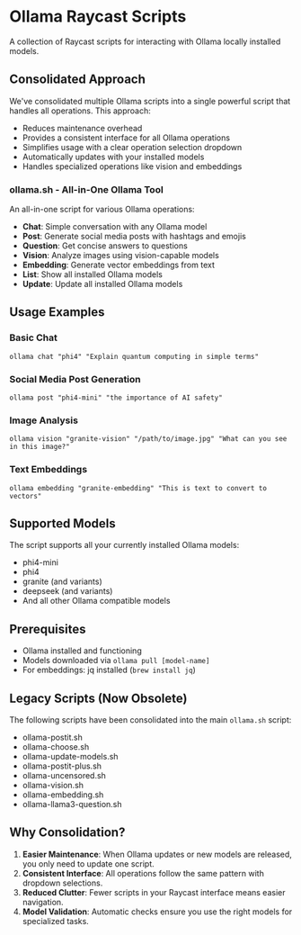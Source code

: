# Ollama Raycast Scripts

A collection of Raycast scripts for interacting with Ollama locally installed models.

## Consolidated Approach

We've consolidated multiple Ollama scripts into a single powerful script that handles all operations. This approach:

- Reduces maintenance overhead
- Provides a consistent interface for all Ollama operations
- Simplifies usage with a clear operation selection dropdown
- Automatically updates with your installed models
- Handles specialized operations like vision and embeddings

### ollama.sh - All-in-One Ollama Tool

An all-in-one script for various Ollama operations:

- **Chat**: Simple conversation with any Ollama model
- **Post**: Generate social media posts with hashtags and emojis
- **Question**: Get concise answers to questions
- **Vision**: Analyze images using vision-capable models
- **Embedding**: Generate vector embeddings from text
- **List**: Show all installed Ollama models
- **Update**: Update all installed Ollama models

## Usage Examples

### Basic Chat
```
ollama chat "phi4" "Explain quantum computing in simple terms"
```

### Social Media Post Generation 
```
ollama post "phi4-mini" "the importance of AI safety"
```

### Image Analysis
```
ollama vision "granite-vision" "/path/to/image.jpg" "What can you see in this image?"
```

### Text Embeddings
```
ollama embedding "granite-embedding" "This is text to convert to vectors"
```

## Supported Models

The script supports all your currently installed Ollama models:

- phi4-mini
- phi4
- granite (and variants)
- deepseek (and variants)
- And all other Ollama compatible models

## Prerequisites

- Ollama installed and functioning
- Models downloaded via `ollama pull [model-name]`
- For embeddings: jq installed (`brew install jq`)

## Legacy Scripts (Now Obsolete)

The following scripts have been consolidated into the main `ollama.sh` script:

- ollama-postit.sh
- ollama-choose.sh
- ollama-update-models.sh
- ollama-postit-plus.sh
- ollama-uncensored.sh
- ollama-vision.sh
- ollama-embedding.sh
- ollama-llama3-question.sh

## Why Consolidation?

1. **Easier Maintenance**: When Ollama updates or new models are released, you only need to update one script.
2. **Consistent Interface**: All operations follow the same pattern with dropdown selections.
3. **Reduced Clutter**: Fewer scripts in your Raycast interface means easier navigation.
4. **Model Validation**: Automatic checks ensure you use the right models for specialized tasks. 